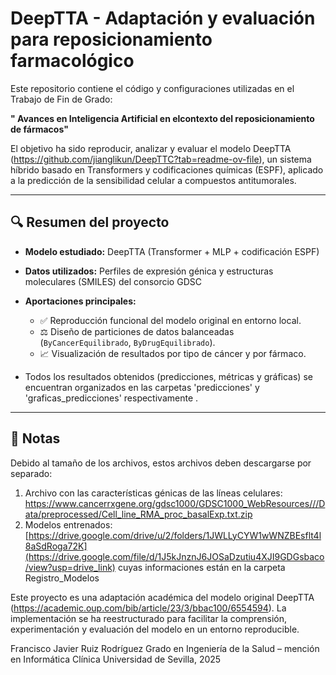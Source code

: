 # DeepTTA - Adaptación y evaluación para reposicionamiento farmacológico

Este repositorio contiene el código y configuraciones utilizadas en el Trabajo de Fin de Grado:

**" Avances en Inteligencia Artificial en elcontexto del reposicionamiento de fármacos"**

El objetivo ha sido reproducir, analizar y evaluar el modelo DeepTTA (https://github.com/jianglikun/DeepTTC?tab=readme-ov-file), un sistema híbrido basado en Transformers y codificaciones químicas (ESPF), aplicado a la predicción de la sensibilidad celular a compuestos antitumorales.

---

## 🔍 Resumen del proyecto

- **Modelo estudiado:** DeepTTA (Transformer + MLP + codificación ESPF)
- **Datos utilizados:** Perfiles de expresión génica y estructuras moleculares (SMILES) del consorcio GDSC
- **Aportaciones principales:**
  - ✅ Reproducción funcional del modelo original en entorno local.
  - ⚖️ Diseño de particiones de datos balanceadas (`ByCancerEquilibrado`, `ByDrugEquilibrado`).
  - 📈 Visualización de resultados por tipo de cáncer y por fármaco.

- Todos los resultados obtenidos (predicciones, métricas y gráficas) se encuentran organizados en las carpetas 'predicciones' y 'graficas_predicciones' respectivamente .
---

## 📎 Notas

Debido al tamaño de los archivos, estos archivos deben descargarse por separado:

1. Archivo con las características génicas de las líneas celulares: https://www.cancerrxgene.org/gdsc1000/GDSC1000_WebResources///Data/preprocessed/Cell_line_RMA_proc_basalExp.txt.zip
2. Modelos entrenados: [https://drive.google.com/drive/u/2/folders/1JWLLyCYW1wWNZBEsflt4l8aSdRoga72K](https://drive.google.com/file/d/1J5kJnznJ6JOSaDzutiu4XJI9GDGsbaco/view?usp=drive_link) cuyas informaciones están en la carpeta Registro_Modelos



   
Este proyecto es una adaptación académica del modelo original DeepTTA (https://academic.oup.com/bib/article/23/3/bbac100/6554594).
La implementación se ha reestructurado para facilitar la comprensión, experimentación y evaluación del modelo en un entorno reproducible.



Francisco Javier Ruiz Rodríguez
Grado en Ingeniería de la Salud – mención en Informática Clínica
Universidad de Sevilla, 2025
